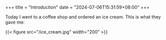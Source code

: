 +++
title = "Introduction"
date = "2024-07-06T15:31:59+08:00"
+++

Today I went to a coffee shop and ordered an ice cream.
This is what they gave me:

{{< figure src="/ice_cream.jpg" width="200" >}}
